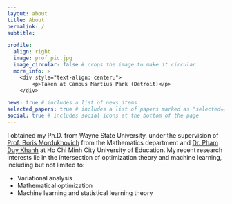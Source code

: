 ```yaml
---
layout: about
title: About
permalink: /
subtitle: 

profile:
  align: right
  image: prof_pic.jpg
  image_circular: false # crops the image to make it circular
  more_info: >
    <div style="text-align: center;">
        <p>Taken at Campus Martius Park (Detroit)</p>
    </div>

news: true # includes a list of news items
selected_papers: true # includes a list of papers marked as "selected={true}"
social: true # includes social icons at the bottom of the page
---
```



I obtained my Ph.D. from Wayne State University, under the supervision of <a href='https://borismordukhovich.com/'>Prof. Boris Mordukhovich</a> from the Mathematics department and <a href='https://sites.google.com/site/khanhpd182/'>Dr. Pham Duy Khanh</a> at Ho Chi Minh City University of Education. My recent research interests lie in the intersection of optimization theory and machine learning, including but not limited to:

<ul>
    <li>Variational analysis</li>
    <li>Mathematical optimization</li>
    <li>Machine learning and statistical learning theory </li>
  </ul> 
  <div id="clustrmaps-globe" style="width: 1px; height: 1px; overflow: hidden;">
    <script type="text/javascript" id="clstr_globe" src="//clustrmaps.com/globe.js?d=iOD0soLc7U5citBAPqy3Hi_MGTKhikhukcwZF4fihSw"></script>
</div>


